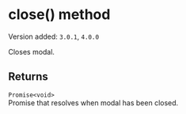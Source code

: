 # close() method

Version added: `3.0.1`, `4.0.0`

Closes modal.

## Returns

`Promise<void>`  
Promise that resolves when modal has been closed.
